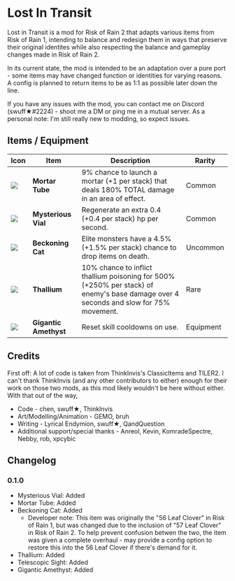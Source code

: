 # Lost In Transit
Lost in Transit is a mod for Risk of Rain 2 that adapts various items from Risk of Rain 1, intending to balance and redesign them in ways that preserve their original identites while also respecting the balance and gameplay changes made in Risk of Rain 2.

In its current state, the mod is intended to be an adaptation over a pure port - some items may have changed function or identities for varying reasons. A config is planned to return items to be as 1:1 as possible later down the line.

If you have any issues with the mod, you can contact me on Discord (swuff★#2224) - shoot me a DM or ping me in a mutual server. As a personal note: I'm still really new to modding, so expect issues. 

## Items / Equipment

| Icon | Item | Description | Rarity |
|:-|-|------|-|
|![](https://i.imgur.com/6NiDhQs.png) | **Mortar Tube** | 9% chance to launch a mortar (+1 per stack) that deals 180% TOTAL damage in an area of effect. | Common |
|![](https://i.imgur.com/0JpFYMD.png) | **Mysterious Vial** | Regenerate an extra 0.4 (+0.4 per stack) hp per second. | Common |
|![](https://i.imgur.com/zTCttJR.png) | **Beckoning Cat** | Elite monsters have a 4.5% (+1.5% per stack) chance to drop items on death. | Uncommon |
|![](https://i.imgur.com/16yqiHX.png) | **Thallium** | 10% chance to inflict thallium poisoning for 500% (+250% per stack) of enemy's base damage over 4 seconds and slow for 75% movement. | Rare |
|![](https://i.imgur.com/27uyOZz.png) | **Gigantic Amethyst** | Reset skill cooldowns on use. | Equipment |

## Credits
First off: A lot of code is taken from ThinkInvis's ClassicItems and TILER2. I can't thank ThinkInvis (and any other contributors to either) enough for their work on those two mods, as this mod likely wouldn't be here without either.
With that out of the way,

* Code - chen, swuff★, ThinkInvis
* Art/Modelling/Animation - GEMO, bruh
* Writing - Lyrical Endymion, swuff★, QandQuestion
* Additional support/special thanks - Anreol, Kevin, KomradeSpectre, Nebby, rob, xpcybic

## Changelog

### 0.1.0
* Mysterious Vial: Added
* Mortar Tube: Added
* Beckoning Cat: Added
  * Developer note: This item was originally the "56 Leaf Clover" in Risk of Rain 1, but was changed due to the inclusion of "57 Leaf Clover" in Risk of Rain 2. To help prevent confusion betwen the two, the item was given a complete overhaul - may provide a config option to restore this into the 56 Leaf Clover if there's demand for it.
* Thallium: Added
* Telescopic Sight: Added
* Gigantic Amethyst: Added
